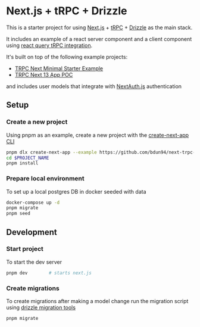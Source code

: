 # Next.js + tRPC + Drizzle

This is a starter project for using [Next.js](https://nextjs.org/docs) + [tRPC](https://trpc.io/docs) + [Drizzle](https://orm.drizzle.team/docs/overview) as the main stack.

It includes an example of a react server component and a client component using [react query tRPC integration](https://trpc.io/docs/client/react/setup).


It's built on top of the following example projects:
- [TRPC Next Minimal Starter Example](https://github.com/trpc/trpc/tree/next/examples/next-minimal-starter)
- [TRPC Next 13 App POC](https://github.com/devietti/trpc-next13-app)

and includes user models that integrate with [NextAuth.js](https://next-auth.js.org/) authentication

## Setup

### Create a new project

Using pnpm as an example, create a new project with the [create-next-app CLI](https://nextjs.org/docs/pages/api-reference/create-next-app)

```bash
pnpm dlx create-next-app --example https://github.com/bdun94/next-trpc-drizzle-minimal  $PROJECT_NAME
cd $PROJECT_NAME
pnpm install
```

### Prepare local environment


To set up a local postgres DB in docker seeded with data

```bash
docker-compose up -d
pnpm migrate
pnpm seed
```

## Development

### Start project

To start the dev server

```bash
pnpm dev        # starts next.js
```

### Create migrations

To create migrations after making a model change run the migration script using [drizzle migration tools](https://orm.drizzle.team/kit-docs/overview#running-migrations)

```bash
pnpm migrate
```
